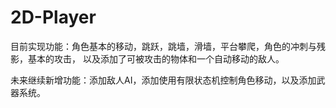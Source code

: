 # 2D-Player
目前实现功能：角色基本的移动，跳跃，跳墙，滑墙，平台攀爬，角色的冲刺与残影，基本的攻击，
以及添加了可被攻击的物体和一个自动移动的敌人。

未来继续新增功能：添加敌人AI，添加使用有限状态机控制角色移动，以及添加武器系统。
